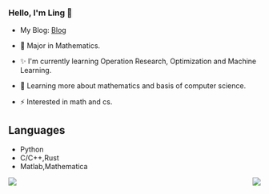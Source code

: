 <!--
**shaijing/shaijing** is a ✨ _special_ ✨ repository because its `README.md` (this file) appears on your GitHub profile.
Here are some ideas to get you started:
- 🔭 I’m currently working on ...
- 🌱 I’m currently learning ...
- 👯 I’m looking to collaborate on ...
- 🤔 I’m looking for help with ...
- 💬 Ask me about ...
- 📫 How to reach me: ...
- 😄 Pronouns: ...
- ⚡ Fun fact: ...
- :orange_book:
-->


### Hello, I'm Ling 👋
- My Blog: [Blog](https://blog.science4ai.com/)
- 🔭 Major in Mathematics.

- ✨ I'm currently learning Operation Research, Optimization and  Machine Learning.

- 🌱 Learning more about mathematics and basis of computer science.

- ⚡ Interested in math and cs.

## Languages
- Python
- C/C++,Rust
- Matlab,Mathematica
<div>
<img align="left" src="https://github-readme-stats.vercel.app/api?username=shaijing&show_icons=true&count_private=true&hide_title=true&theme=tokyonight" />
<img align="right" src="https://aster-readme.vercel.app/api/top-langs/?username=shaijing" />
</div>

